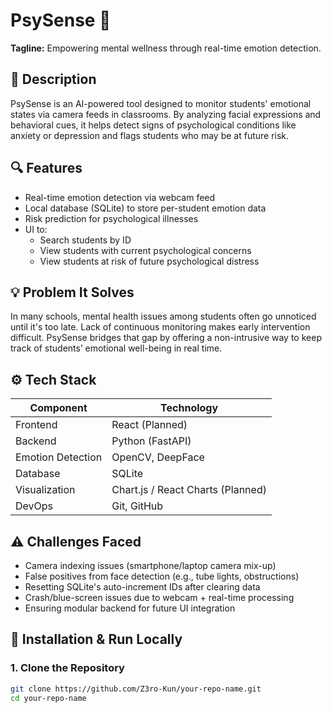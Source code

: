 # PsySense 🧠
**Tagline:** Empowering mental wellness through real-time emotion detection.

## 📝 Description
PsySense is an AI-powered tool designed to monitor students' emotional states via camera feeds in classrooms. By analyzing facial expressions and behavioral cues, it helps detect signs of psychological conditions like anxiety or depression and flags students who may be at future risk.

## 🔍 Features
- Real-time emotion detection via webcam feed
- Local database (SQLite) to store per-student emotion data
- Risk prediction for psychological illnesses
- UI to:
  - Search students by ID
  - View students with current psychological concerns
  - View students at risk of future psychological distress

## 💡 Problem It Solves
In many schools, mental health issues among students often go unnoticed until it's too late. Lack of continuous monitoring makes early intervention difficult. PsySense bridges that gap by offering a non-intrusive way to keep track of students’ emotional well-being in real time.

## ⚙️ Tech Stack

| Component        | Technology            |
|------------------|------------------------|
| Frontend         | React (Planned)        |
| Backend          | Python (FastAPI)       |
| Emotion Detection| OpenCV, DeepFace       |
| Database         | SQLite                 |
| Visualization    | Chart.js / React Charts (Planned) |
| DevOps           | Git, GitHub            |

## ⚠️ Challenges Faced
- Camera indexing issues (smartphone/laptop camera mix-up)
- False positives from face detection (e.g., tube lights, obstructions)
- Resetting SQLite's auto-increment IDs after clearing data
- Crash/blue-screen issues due to webcam + real-time processing
- Ensuring modular backend for future UI integration

## 🚀 Installation & Run Locally

### 1. Clone the Repository
```bash
git clone https://github.com/Z3ro-Kun/your-repo-name.git
cd your-repo-name
